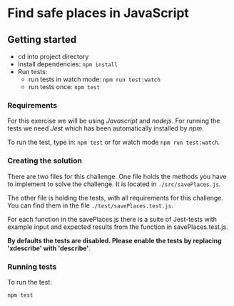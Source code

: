 # Find safe places in JavaScript

## Getting started

- cd into project directory
- Install dependencies: `npm install`
- Run tests:
  - run tests in watch mode: `npm run test:watch`
  - run tests once: `npm test`

### Requirements

For this exercise we will be using _Javascript_ and _nodejs_. For running the tests we need _Jest_ which has been automatically installed by _npm_.

To run the test, type in: `npm test` or for watch mode `npm run test:watch`.

### Creating the solution

There are two files for this challenge. One file holds the methods you have to implement to solve the challenge. It is located in `./src/savePlaces.js`.

The other file is holding the tests, with all requirements for this challenge. You can find them in the file `./test/savePlaces.test.js`.

For each function in the savePlaces.js there is a suite of Jest-tests with example input and expected results from the function in savePlaces.test.js.

__By defaults the tests are disabled. Please enable the tests by replacing 'xdescribe' with 'describe'__.

### Running tests

To run the test:

```console
npm test
```
